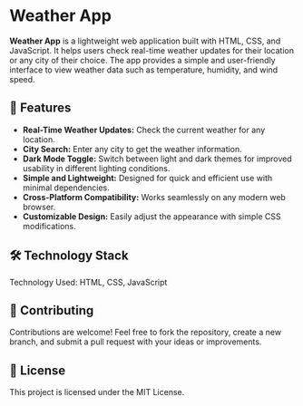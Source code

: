 # Weather App

**Weather App** is a lightweight web application built with HTML, CSS, and JavaScript. It helps users check real-time weather updates for their location or any city of their choice. The app provides a simple and user-friendly interface to view weather data such as temperature, humidity, and wind speed.

## 🌟 Features

- **Real-Time Weather Updates:** Check the current weather for any location.
- **City Search:** Enter any city to get the weather information.
- **Dark Mode Toggle:** Switch between light and dark themes for improved usability in different lighting conditions.
- **Simple and Lightweight:** Designed for quick and efficient use with minimal dependencies.
- **Cross-Platform Compatibility:** Works seamlessly on any modern web browser.
- **Customizable Design:** Easily adjust the appearance with simple CSS modifications.

## 🛠️ Technology Stack

Technology Used: HTML, CSS, JavaScript

## 🤝 Contributing

Contributions are welcome! Feel free to fork the repository, create a new branch, and submit a pull request with your ideas or improvements.

## 📄 License

This project is licensed under the MIT License.
